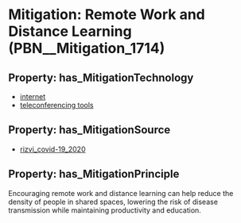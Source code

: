 # Mitigation: __Remote Work and Distance Learning__ (PBN__Mitigation_1714)

## Property: has_MitigationTechnology

* [internet](../Technology/PBN__Technology_3058)
* [teleconferencing tools](../Technology/PBN__Technology_4025)

## Property: has_MitigationSource

* [rizvi_covid-19_2020](../Article/PBN__Article_271)

## Property: has_MitigationPrinciple

Encouraging remote work and distance learning can help reduce the density of people in shared spaces, lowering the risk of disease transmission while maintaining productivity and education.

